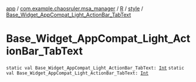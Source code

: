 [app](../../../index.md) / [com.example.chaosruler.msa_manager](../../index.md) / [R](../index.md) / [style](index.md) / [Base_Widget_AppCompat_Light_ActionBar_TabText](.)

# Base_Widget_AppCompat_Light_ActionBar_TabText

`static val Base_Widget_AppCompat_Light_ActionBar_TabText: `[`Int`](https://kotlinlang.org/api/latest/jvm/stdlib/kotlin/-int/index.html)
`static val Base_Widget_AppCompat_Light_ActionBar_TabText: `[`Int`](https://kotlinlang.org/api/latest/jvm/stdlib/kotlin/-int/index.html)